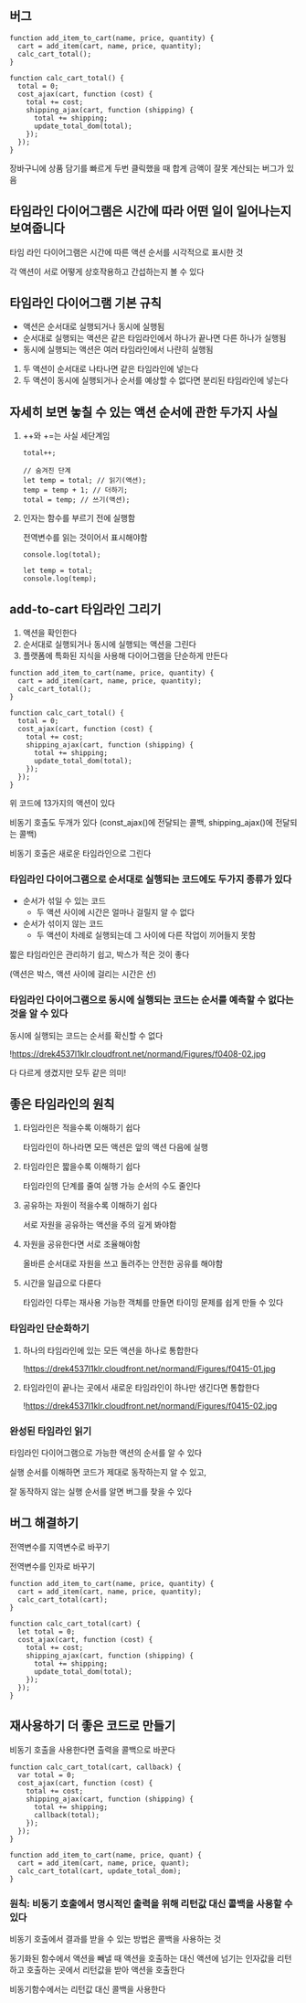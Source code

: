 ## 버그

```tsx
function add_item_to_cart(name, price, quantity) {
  cart = add_item(cart, name, price, quantity);
  calc_cart_total();
}

function calc_cart_total() {
  total = 0;
  cost_ajax(cart, function (cost) {
    total += cost;
    shipping_ajax(cart, function (shipping) {
      total += shipping;
      update_total_dom(total);
    });
  });
}
```

장바구니에 상품 담기를 빠르게 두번 클릭했을 때 합계 금액이 잘못 계산되는 버그가 있음

## 타임라인 다이어그램은 시간에 따라 어떤 일이 일어나는지 보여줍니다

타임 라인 다이어그램은 시간에 따른 액션 순서를 시각적으로 표시한 것

각 액션이 서로 어떻게 상호작용하고 간섭하는지 볼 수 있다

## 타임라인 다이어그램 기본 규칙

- 액션은 순서대로 실행되거나 동시에 실행됨
- 순서대로 실행되는 액션은 같은 타임라인에서 하나가 끝나면 다른 하나가 실행됨
- 동시에 실행되는 액션은 여러 타임라인에서 나란히 실행됨

1. 두 액션이 순서대로 나타나면 같은 타임라인에 넣는다
2. 두 액션이 동시에 실행되거나 순서를 예상할 수 없다면 분리된 타임라인에 넣는다

## 자세히 보면 놓칠 수 있는 액션 순서에 관한 두가지 사실

1. ++와 +=는 사실 세단계임

   ```tsx
   total++;

   // 숨겨진 단계
   let temp = total; // 읽기(액션);
   temp = temp + 1; // 더하기;
   total = temp; // 쓰기(액션);
   ```

2. 인자는 함수를 부르기 전에 실행함

   전역변수를 읽는 것이어서 표시해야함

   ```tsx
   console.log(total);

   let temp = total;
   console.log(temp);
   ```

## add-to-cart 타임라인 그리기

1. 액션을 확인한다
2. 순서대로 실행되거나 동시에 실행되는 액션을 그린다
3. 플랫폼에 특화된 지식을 사용해 다이어그램을 단순하게 만든다

```tsx
function add_item_to_cart(name, price, quantity) {
  cart = add_item(cart, name, price, quantity);
  calc_cart_total();
}

function calc_cart_total() {
  total = 0;
  cost_ajax(cart, function (cost) {
    total += cost;
    shipping_ajax(cart, function (shipping) {
      total += shipping;
      update_total_dom(total);
    });
  });
}
```

위 코드에 13가지의 액션이 있다

비동기 호출도 두개가 있다 (const_ajax()에 전달되는 콜백, shipping_ajax()에 전달되는 콜백)

비동기 호출은 새로운 타임라인으로 그린다

### 타임라인 다이어그램으로 순서대로 실행되는 코드에도 두가지 종류가 있다

- 순서가 섞일 수 있는 코드
  - 두 액션 사이에 시간은 얼마나 걸릴지 알 수 없다
- 순서가 섞이지 않는 코드
  - 두 액션이 차례로 실행되는데 그 사이에 다른 작업이 끼어들지 못함

짧은 타임라인은 관리하기 쉽고, 박스가 적은 것이 좋다

(액션은 박스, 액션 사이에 걸리는 시간은 선)

### 타임라인 다이어그램으로 동시에 실행되는 코드는 순서를 예측할 수 없다는 것을 알 수 있다

동시에 실행되는 코드는 순서를 확신할 수 없다

!https://drek4537l1klr.cloudfront.net/normand/Figures/f0408-02.jpg

다 다르게 생겼지만 모두 같은 의미!

## 좋은 타임라인의 원칙

1. 타임라인은 적을수록 이해하기 쉽다

   타임라인이 하나라면 모든 액션은 앞의 액션 다음에 실행

2. 타임라인은 짧을수록 이해하기 쉽다

   타임라인의 단계를 줄여 실행 가능 순서의 수도 줄인다

3. 공유하는 자원이 적을수록 이해하기 쉽다

   서로 자원을 공유하는 액션을 주의 깊게 봐야함

4. 자원을 공유한다면 서로 조율해야함

   올바른 순서대로 자원을 쓰고 돌려주는 안전한 공유를 해야함

5. 시간을 일급으로 다룬다

   타임라인 다루는 재사용 가능한 객체를 만들면 타이밍 문제를 쉽게 만들 수 있다

### 타임라인 단순화하기

1. 하나의 타임라인에 있는 모든 액션을 하나로 통합한다

   !https://drek4537l1klr.cloudfront.net/normand/Figures/f0415-01.jpg

2. 타임라인이 끝나는 곳에서 새로운 타임라인이 하나만 생긴다면 통합한다

   !https://drek4537l1klr.cloudfront.net/normand/Figures/f0415-02.jpg

### 완성된 타임라인 읽기

타임라인 다이어그램으로 가능한 액션의 순서를 알 수 있다

실행 순서를 이해하면 코드가 제대로 동작하는지 알 수 있고,

잘 동작하지 않는 실행 순서를 알면 버그를 찾을 수 있다

## 버그 해결하기

전역변수를 지역변수로 바꾸기

전역변수를 인자로 바꾸기

```tsx
function add_item_to_cart(name, price, quantity) {
  cart = add_item(cart, name, price, quantity);
  calc_cart_total(cart);
}

function calc_cart_total(cart) {
  let total = 0;
  cost_ajax(cart, function (cost) {
    total += cost;
    shipping_ajax(cart, function (shipping) {
      total += shipping;
      update_total_dom(total);
    });
  });
}
```

## 재사용하기 더 좋은 코드로 만들기

비동기 호출을 사용한다면 출력을 콜백으로 바꾼다

```tsx
function calc_cart_total(cart, callback) {
  var total = 0;
  cost_ajax(cart, function (cost) {
    total += cost;
    shipping_ajax(cart, function (shipping) {
      total += shipping;
      callback(total);
    });
  });
}

function add_item_to_cart(name, price, quant) {
  cart = add_item(cart, name, price, quant);
  calc_cart_total(cart, update_total_dom);
}
```

### 원칙: 비동기 호출에서 명시적인 출력을 위해 리턴값 대신 콜백을 사용할 수 있다

비동기 호출에서 결과를 받을 수 있는 방법은 콜백을 사용하는 것

동기화된 함수에서 액션을 빼낼 때 액션을 호출하는 대신 액션에 넘기는 인자값을 리턴하고 호출하는 곳에서 리턴값을 받아 액션을 호출한다

비동기함수에서는 리턴값 대신 콜백을 사용한다
